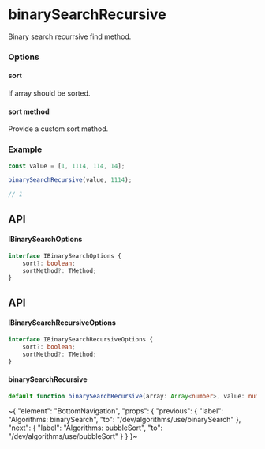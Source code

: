 
# binarySearchRecursive

Binary search recurrsive find method.

### Options

#### sort

If array should be sorted.

#### sort method

Provide a custom sort method.

### Example

```ts
const value = [1, 1114, 114, 14];

binarySearchRecursive(value, 1114);

// 1
```

## API

#### IBinarySearchOptions

```ts
interface IBinarySearchOptions {
    sort?: boolean;
    sortMethod?: TMethod;
}
```

## API

#### IBinarySearchRecursiveOptions

```ts
interface IBinarySearchRecursiveOptions {
    sort?: boolean;
    sortMethod?: TMethod;
}
```

#### binarySearchRecursive

```ts
default function binarySearchRecursive(array: Array<number>, value: number, startValue?: number, endValue?: number, options?: IBinarySearchRecursiveOptions): any;
```


~{
  "element": "BottomNavigation",
  "props": {
    "previous": {
      "label": "Algorithms: binarySearch",
      "to": "/dev/algorithms/use/binarySearch"
    },
    "next": {
      "label": "Algorithms: bubbleSort",
      "to": "/dev/algorithms/use/bubbleSort"
    }
  }
}~

